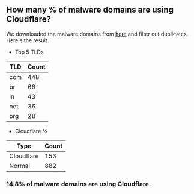 ## How many % of malware domains are using Cloudflare?


We downloaded the malware domains from [here](https://urlhaus.abuse.ch) and filter out duplicates.
Here's the result.


[//]: # (start replacement)


- Top 5 TLDs

| TLD | Count |
| --- | --- |
| com | 448 |
| br | 66 |
| in | 43 |
| net | 36 |
| org | 28 |


- Cloudflare %

| Type | Count |
| --- | --- |
| Cloudflare | 153 |
| Normal | 882 |


### 14.8% of malware domains are using Cloudflare.